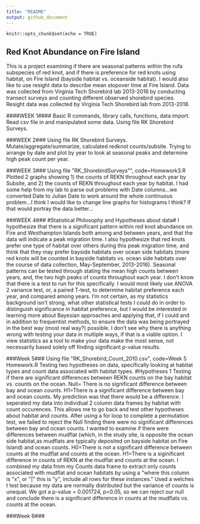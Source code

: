 ```yaml
---
title: "README"
output: github_document
---
```


```{r setup, include=FALSE}
knitr::opts_chunk$set(echo = TRUE)
```


## Red Knot Abundance on Fire Island

This is a project examining if there are seasonal patterns within the rufa subspecies of red knot, and if there is preference for red knots using habitat, on Fire Island (bayside habitat vs. oceanside habitat). I would also like to use resight data to describe mean stopover time at Fire Island. Data was collected from Virginia Tech Shorebird lab 2013-2016 by conducting transect surveys and counting different observed shorebird species. Resight data was collected by Virginia Tech Shorebird lab from 2013-2018.

####WEEK 1####
Basic R commands, library calls, functions, data import. Read csv file in and manipulated some data.
Using file RK Shorebird Surveys. 


###WEEK 2###
Using file RK Shorebird Surveys. 
Mutate/aggregate/summarize, calculated redknot counts/subsite. Trying to arrange by date and plot by year to look at seasonal peaks and determine high peak count per year.

###WEEK 3###
Using file "RK_ShorebirdSurveys"", code=Homework3.R
Plotted 2 graphs showing 1) the counts of REKN throughout each year by Subsite, and 2) the counts of REKN throughout each year by habitat.
I had some help from my lab to parse out problems with Date columns...we converted Date to Julian Date to work around the whole continuous problem...I think I would like to change line graphs for histograms I think? If that would portray the data better...

###WEEK 4###
#Statistical Philosophy and Hypotheses about data#
I hypothesize that there is a significant pattern within red knot abundance on Fire and Westhampton Islands both among and between years, and that the data will indicate a peak migration time. I also hypothesize that red knots prefer one type of habitat over others during this peak migration time, and think that they may prefer bayside habitats over ocean side habitats (more red knots will be counted in bayside habitats vs. ocean side habitats over the course of data collection, May-September, 2013-2016).
Seasonal patterns can be tested through stating the mean high counts between years, and, the two high peaks of counts throughout each year. I don’t know that there is a test to run for this specifically. I would most likely use ANOVA 2 variance test, or, a paired T-test, to determine habitat preference each year, and compared among years. 
I’m not certain, as my statistics background isn’t strong, what other statistical tests I could do in order to distinguish significance in habitat preference, but I would be interested in learning more about Bayesian approaches and applying that, if I could and in addition to frequentist methods, to ensure the data was being portrayed in the best way (most real way?) possible. I don’t see why there is anything wrong with testing your data in multiple ways, if that is a viable option. I view statistics as a tool to make your data make the most sense, not necessarily based solely off finding significant p-value results.

###Week 5###
Using file "RK_Shorebird_Count_2010.csv", code=Week 5 Homework.R
Testing two hypotheses on data, specifically looking at habitat types and count data associated with habitat types.
#Hypotheses 1
Testing if there are significant differences between REKN counts on the bay habitat vs. counts on the ocean.
Null= There is no significant difference between bay and ocean counts.
H1=There is a significant difference between bay and ocean counts.
My prediction was that there would be a difference. I seperated my data into individual 2 column data frames by habitat with count occurences. This allows me to go back and test other hypotheses about habitat and counts. After using a for loop to complete a permutation test, we failed to reject the Null finding there were no significant differences between bay and ocean counts. I wanted to examine if there were differences between mudflat (which, in the study site, is opposite the ocean side habitat,as mudflats are typically deposited on bayside habitat on Fire Island) and ocean counts. H0=There is not a significant difference between counts at the mudflat and counts at the ocean. 
H1=There is a siginificant difference in counts of REKN at the mudflat and counts at the ocean.
I combined my data from my Counts data frame to extract only counts associated with mudflat and ocean habitats by using a "where this column is "x", or "|" this is "y", include all rows for these instances."
Used a welches t test because my data are normally distributed but the variance of counts is unequal.
We got a p-value = 0.001724, p<0.05, so we can reject our null and conclude there is a significant difference in counts at the mudflats vs. counts at the ocean. 

###Week 6###

